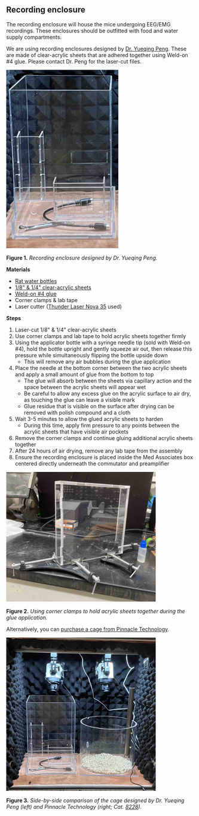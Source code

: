 ## Recording enclosure

The recording enclosure will house the mice undergoing EEG/EMG recordings. These
enclosures should be outfitted with food and water supply compartments.

We are using recording enclosures designed by [Dr. Yueqing
Peng](https://www.pathology.columbia.edu/profile/yueqing-peng-phd). These are
made of clear-acrylic sheets that are adhered together using Weld-on #4 glue.
Please contact Dr. Peng for the laser-cut files.

<img src="../../images/recording-enclosure.jpg" alt="Recording enclosure made of
  acrylic sheets" width=300px height=auto>

**Figure 1.** _Recording enclosure designed by Dr. Yueqing Peng._

**Materials**
- [Rat water
  bottles](https://www.wpiinc.com/var-505432-rat-mouse-water-bottle.html)
- [1/8" & 1/4" clear-acrylic sheets](https://www.canalplastic.com/)
- [Weld-on #4
  glue](https://www.amazon.com/Weldon-Applicator-Bottle-Pint-10308/dp/B00TCUJ7A8)
- Corner clamps & lab tape
- Laser cutter ([Thunder Laser Nova
  35](https://www.thunderlaserusa.com/machines/nova/) used)

**Steps**
1. Laser-cut 1/8" & 1/4" clear-acrylic sheets
2. Use corner clamps and lab tape to hold acrylic sheets together firmly
3. Using the applicator bottle with a syringe needle tip (sold with Weld-on #4),
   hold the bottle upright and gently squeeze air out, then release this pressure while simultaneously flipping the bottle upside down
    * This will remove any air bubbles during the glue application
4. Place the needle at the bottom corner between the two acrylic sheets and
   apply a small amount of glue from the bottom to top
    * The glue will absorb between the sheets via capillary action and the
      space between the acrylic sheets will appear wet
    * Be careful to allow any excess glue on the acrylic surface to air dry, as touching the glue can
      leave a visible mark
    * Glue residue that is visible on the surface after drying can be removed with polish
      compound and a cloth
5. Wait 3-5 minutes to allow the glued acrylic sheets to harden
    * During this time, apply firm pressure to any points between the acrylic sheets that have visible air pockets
6. Remove the corner clamps and continue gluing additional acrylic sheets together
7. After 24 hours of air drying, remove any lab tape from the assembly
8. Ensure the recording enclosure is placed inside the Med Associates box
   centered directly underneath the commutator and preamplifier

<img src="../../images/gluing-acrylic.jpg" alt="Using corner clamps to hold acrylic
together while gluing" width=400px height=auto>

**Figure 2.** _Using corner clamps to hold acrylic sheets together during the glue application._

Alternatively, you can [purchase a cage from Pinnacle
Technology](https://store.pinnaclet.com/collections/cages).

<img src="../../images/pinnacle-cage.jpg" alt="Recording enclosures made of acrylic" width=400px height=auto>

**Figure 3.** _Side-by-side comparison of the cage designed by Dr. Yueqing Peng (left) and Pinnacle Technology (right; Cat. <a href="https://store.pinnaclet.com/collections/cages/products/8228-mouse-cage">8228</a>)._